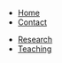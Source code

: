
<!-- Add your navigation menu here !-->

<div class=navigation-meta>

* [Home](/)
* [Contact](/contact/)

</div>

<div class=navigation-work>

* [Research](/research/)
* [Teaching](/teaching/)

</div>
